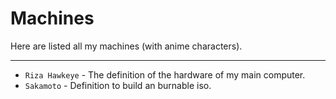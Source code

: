# Machines

Here are listed all my machines (with anime characters).

---

* `Riza Hawkeye` - The definition of the hardware of my main computer.
* `Sakamoto` - Definition to build an burnable iso.
